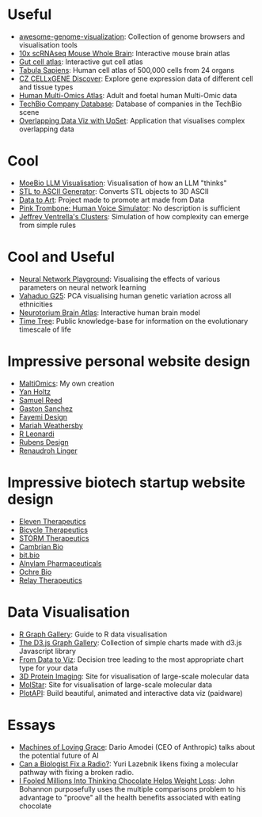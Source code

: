 # Useful
- [awesome-genome-visualization](https://cmdcolin.github.io/awesome-genome-visualization/?latest=true): Collection of genome browsers and visualisation tools
- [10x scRNAseq Mouse Whole Brain](https://knowledge.brain-map.org/abcatlas): Interactive mouse brain atlas
- [Gut cell atlas](https://www.gutcellatlas.org/spacetime/full/): Interactive gut cell atlas
- [Tabula Sapiens](https://cellxgene.cziscience.com/e/53d208b0-2cfd-4366-9866-c3c6114081bc.cxg/): Human cell atlas of 500,000 cells from 24 organs
- [CZ CELLxGENE Discover](https://cellxgene.cziscience.com/): Explore gene expression data of different cell and tissue types
- [Human Multi-Omics Atlas](https://www.singlecellatlas.org/sca-atlas): Adult and foetal human Multi-Omic data
- [TechBio Company Database](https://harrisbio.notion.site/TechBio-Company-Database-f00bce7d909247b0aa6d7a908a24e869): Database of companies in the TechBio scene
- [Overlapping Data Viz with UpSet](https://upset.app): Application that visualises complex overlapping data

# Cool
- [MoeBio LLM Visualisation](https://moebio.com/mind/): Visualisation of how an LLM "thinks"
- [STL to ASCII Generator](https://andrewsink.github.io/STL-to-ASCII-Generator/): Converts STL objects to 3D ASCII
- [Data to Art](https://www.data-to-art.com/): Project made to promote art made from Data
- [Pink Trombone: Human Voice Simulator](https://dood.al/pinktrombone/): No description is sufficient
- [Jeffrey Ventrella's Clusters](https://ventrella.com/Clusters/): Simulation of how complexity can emerge from simple rules

# Cool and Useful
- [Neural Network Playground]([https://vahaduo.github.io/3d/g25/](https://playground.tensorflow.org/#activation=tanh&batchSize=10&dataset=circle&regDataset=reg-plane&learningRate=0.03&regularizationRate=0&noise=0&networkShape=4,2&seed=0.12703&showTestData=false&discretize=false&percTrainData=50&x=true&y=true&xTimesY=false&xSquared=false&ySquared=false&cosX=false&sinX=false&cosY=false&sinY=false&collectStats=false&problem=classification&initZero=false&hideText=false)): Visualising the effects of various parameters on neural network learning
- [Vahaduo G25](https://vahaduo.github.io/3d/g25/): PCA visualising human genetic variation across all ethnicities
- [Neurotorium Brain Atlas](https://neurotorium.org/tool/brain-atlas/): Interactive human brain model
- [Time Tree](https://timetree.org/): Public knowledge-base for information on the evolutionary timescale of life

# Impressive personal website design
- [MaltiOmics](https://maltiomics.com/): My own creation
- [Yan Holtz](https://www.yan-holtz.com/)
- [Samuel Reed](https://www.strml.net/)
- [Gaston Sanchez](https://www.gastonsanchez.com/)
- [Fayemi Design](https://www.fayemi.design/)
- [Mariah Weathersby](http://play.mariahweathersby.com/)
- [R Leonardi](http://www.rleonardi.com/)
- [Rubens Design](https://www.rubens.design/)
- [Renaudroh Linger](https://renaudrohlinger.com/)

# Impressive biotech startup website design
- [Eleven Therapeutics](https://eleventx.com/)
- [Bicycle Therapeutics](https://www.bicycletherapeutics.com/)
- [STORM Therapeutics](https://www.stormtherapeutics.com/)
- [Cambrian Bio](https://www.cambrianbio.com/)
- [bit.bio](https://www.bit.bio/)
- [Alnylam Pharmaceuticals](https://www.alnylam.com/)
- [Ochre Bio](https://www.ochre-bio.com/)
- [Relay Therapeutics](https://relaytx.com/)

# Data Visualisation
- [R Graph Gallery](https://r-graph-gallery.com/): Guide to R data visualisation
- [The D3.js Graph Gallery](https://d3-graph-gallery.com/): Collection of simple charts made with d3.js Javascript library
- [From Data to Viz](https://www.data-to-viz.com/): Decision tree leading to the most appropriate chart type for your data
- [3D Protein Imaging](https://3dproteinimaging.com/): Site for visualisation of large-scale molecular data
- [MolStar](https://molstar.org/): Site for visualisation of large-scale molecular data
- [PlotAPI](https://plotapi.com/): Build beautiful, animated and interactive data viz (paidware)

# Essays
- [Machines of Loving Grace](https://darioamodei.com/machines-of-loving-grace): Dario Amodei (CEO of Anthropic) talks about the potential future of AI
- [Can a Biologist Fix a Radio?](https://www.cell.com/cancer-cell/fulltext/S1535-6108%2802%2900133-2): Yuri Lazebnik likens fixing a molecular pathway with fixing a broken radio.
- [I Fooled Millions Into Thinking Chocolate Helps Weight Loss](https://gizmodo.com/i-fooled-millions-into-thinking-chocolate-helps-weight-1707251800): John Bohannon purposefully uses the multiple comparisons problem to his advantage to "proove" all the health benefits associated with eating chocolate
